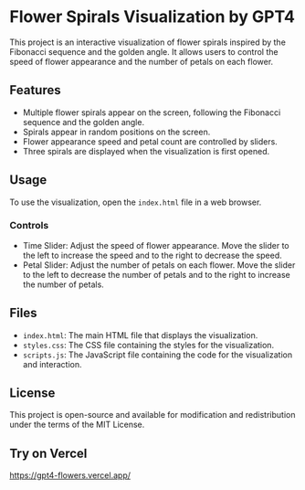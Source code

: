 # Flower Spirals Visualization by GPT4

This project is an interactive visualization of flower spirals inspired by the Fibonacci sequence and the golden angle. It allows users to control the speed of flower appearance and the number of petals on each flower.

## Features

- Multiple flower spirals appear on the screen, following the Fibonacci sequence and the golden angle.
- Spirals appear in random positions on the screen.
- Flower appearance speed and petal count are controlled by sliders.
- Three spirals are displayed when the visualization is first opened.

## Usage

To use the visualization, open the `index.html` file in a web browser.

### Controls

- Time Slider: Adjust the speed of flower appearance. Move the slider to the left to increase the speed and to the right to decrease the speed.
- Petal Slider: Adjust the number of petals on each flower. Move the slider to the left to decrease the number of petals and to the right to increase the number of petals.

## Files

- `index.html`: The main HTML file that displays the visualization.
- `styles.css`: The CSS file containing the styles for the visualization.
- `scripts.js`: The JavaScript file containing the code for the visualization and interaction.

## License

This project is open-source and available for modification and redistribution under the terms of the MIT License.

## Try on Vercel
https://gpt4-flowers.vercel.app/